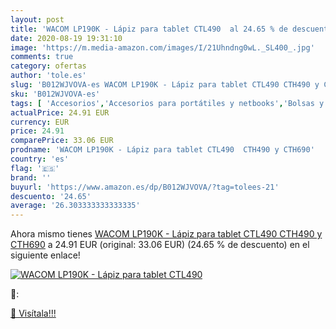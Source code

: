 ```yaml
---
layout: post
title: 'WACOM LP190K - Lápiz para tablet CTL490  al 24.65 % de descuento'
date: 2020-08-19 19:31:10
image: 'https://m.media-amazon.com/images/I/21Uhndng0wL._SL400_.jpg'
comments: true
category: ofertas
author: 'tole.es'
slug: 'B012WJVOVA-es WACOM LP190K - Lápiz para tablet CTL490 CTH490 y CTH690'
sku: 'B012WJVOVA-es'
tags: [ 'Accesorios','Accesorios para portátiles y netbooks','Bolsas y fundas para portátiles y netbooks','Bolígrafos, lápices y útiles de escritura','Equipaje','Informática','Mochilas','Mochilas para portátiles y netbooks','Mochilas tipo casual','Oficina y papelería','Rotuladores permanentes','Rotuladores y subrayadores','lápiz', ]
actualPrice: 24.91 EUR
currency: EUR
price: 24.91
comparePrice: 33.06 EUR
prodname: 'WACOM LP190K - Lápiz para tablet CTL490  CTH490 y CTH690'
country: 'es'
flag: '🇪🇸'
brand: ''
buyurl: 'https://www.amazon.es/dp/B012WJVOVA/?tag=tolees-21'
descuento: '24.65'
average: '26.303333333333335'
---
```


Ahora mismo tienes [WACOM LP190K - Lápiz para tablet CTL490  CTH490 y CTH690](https://www.amazon.es/dp/B012WJVOVA/?tag=tolees-21) a 24.91 EUR (original: 33.06 EUR) (24.65 %  de descuento) en el siguiente enlace!

[![WACOM LP190K - Lápiz para tablet CTL490 ](https://m.media-amazon.com/images/I/21Uhndng0wL._SL400_.jpg)](https://www.amazon.es/dp/B012WJVOVA/?tag=tolees-21)

🔎:


[🛒 Visítala!!!](https://www.amazon.es/dp/B012WJVOVA/?tag=tolees-21)
